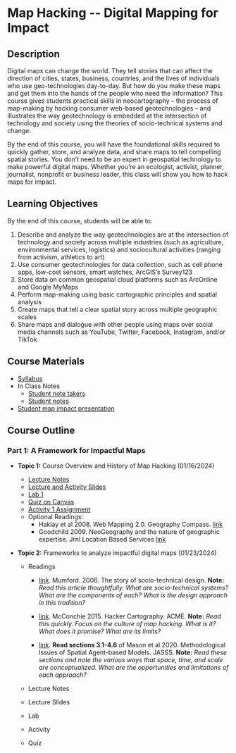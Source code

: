# Map Hacking -- Digital Mapping for Impact

## Description

Digital maps can change the world. They tell stories that can affect the direction of cities, states, business, countries, and the lives of individuals who use geo-technologies day-to-day. But how do you make these maps and get them into the hands of the people who need the information? This course gives students practical skills in neocartography – the process of map-making by hacking consumer web-based geotechnologies – and illustrates the way geotechnology is embedded at the intersection of technology and society using the theories of socio-technical systems and change.

By the end of this course, you will have the foundational skills required to quickly gather, store, and analyze data, and share maps to tell compelling spatial stories. You don’t need to be an expert in geospatial technology to make powerful digital maps. Whether you’re an ecologist, activist, planner, journalist, nonprofit or business leader, this class will show you how to hack maps for impact.



## Learning Objectives

By the end of this course, students will be able to:
1.	Describe and analyze the way geotechnologies are at the intersection of technology and society across multiple industries (such as agriculture, environmental services, logistics) and sociocultural activities (ranging from activism, athletics to art)
2.	Use consumer geotechnologies for data collection, such as cell phone apps, low-cost sensors, smart watches, ArcGIS’s Survey123
3.	Store data on common geospatial cloud platforms such as ArcOnline and Google MyMaps
4.	Perform map-making using basic cartographic principles and spatial analysis
5.	Create maps that tell a clear spatial story across multiple geographic scales 
6.	Share maps and dialogue with other people using maps over social media channels such as YouTube, Twitter, Facebook, Instagram, and/or TikTok


## Course Materials
- [Syllabus](https://www.dropbox.com/scl/fi/wh4c1731hq72zvepmm0cb/GEOG3523_syllabus_in_person.docx?rlkey=v30drily9g0ct0sollnursj8b&dl=0)
- In Class Notes
  - [Student note takers](https://docs.google.com/spreadsheets/d/1LXTePmv203b_BeoKpW6iGAbs8MvA7miz2ojbqKX3EQk/edit?usp=drive_link)
  - [Student notes](https://docs.google.com/document/d/1AVYVFtF9tBi4w8hK0iNxkqCfJi6k9rusFYCVo6gvlYM/edit)
- [Student map impact presentation](https://docs.google.com/spreadsheets/d/1c4qGNcXkVMIrJODwFfpDhjDV2DI0jiTHq1GEgwWDAu0/edit?usp=drive_link)




## Course Outline

### Part 1: A Framework for Impactful Maps 
- **Topic 1:** Course Overview and History of Map Hacking (01/16/2024)
  - [Lecture Notes](https://www.dropbox.com/scl/fi/4py9uyxthxf2h6khqled4/01_Introduction_History_Digital-Mapping-Lecture-Notes.docx?rlkey=e44hqj66c6zx60tomi4zrzi5z&dl=0)
  - [Lecture and Activity Slides](https://www.dropbox.com/scl/fi/jyrzvt3f2yham4clofzmk/01_Introduction_History_Digital-Mapping-Lecture-Notes.pptx?rlkey=d97699b7dddz6ddjez6nkgwgf&dl=0)
  - [Lab 1](https://www.dropbox.com/scl/fi/dbryb9hk0nfyu5flx9gs6/01_Digital-Mapping-Lab-1.docx?rlkey=s29e4rlj4f2tc7the75knp9vh&dl=0)
  - [Quiz on Canvas](https://canvas.umn.edu/courses/423700/assignments/3734627)
  - [Activity 1 Assignment](https://canvas.umn.edu/courses/423700/assignments/3735006)
  - Optional Readings:
      - Haklay et al 2008. Web Mapping 2.0. Geography Compass. [link](https://www.dropbox.com/scl/fi/c3i4qygodp9nw3zkyiral/Haklay-et-al.-2008-Web-Mapping-2.0-The-Neogeography-of-the-GeoWeb.pdf?rlkey=xbsoyczyykc3l3pizyl4t9nbv&dl=0)
      - Goodchild 2009. NeoGeography and the nature of geographic expertise. Jrnl Location Based Services [link](https://www.dropbox.com/scl/fi/iabc28eqyknrbgfo975ky/Goodchild-2009-NeoGeography-and-the-nature-of-geographic-expertis.pdf?rlkey=4jj7jwysl3r2hm2ifq7ky12h8&dl=0)

- **Topic 2:** Frameworks to analyze impactful digital maps (01/23/2024)
  - Readings

    - [link](https://www.dropbox.com/scl/fi/5xn7hmj7n4hq0gkhiiq10/Mumford-2006-The-story-of-socio-technical-design-reflections-o.pdf?rlkey=0d1v8c8ue98uvog57rlsbpv16&dl=0).
    Mumford. 2006. The story of socio-technical design.
    **Note:** *Read this article thoughtfully. What are socio-technical systems? What are the components of each? What is the design approach in this tradition?* 
 
    - [link](https://www.dropbox.com/scl/fi/0dyaydlsvw227u1nm5z5z/McConchie-2015-Hacker-Cartography-Crowdsourced-Geography-OpenSt.pdf?rlkey=dhfi68lbwnq0j7zkpvr8hwvkx&dl=0).
      McConchie 2015. Hacker Cartography. ACME. **Note:** *Read this quickly. Focus on the culture of map hacking. What is it? What does it promise? What are its limits?*

    - [link](https://www.dropbox.com/scl/fi/snsvhn140kvjvfuep3vkl/Manson-et-al.-2020-Methodological-Issues-of-Spatial-Agent-Based-Model.pdf?rlkey=v5dy5o3l54p99mjqfq0nkq1x9&dl=0).
      **Read sections 3.1-4.6** of Mason et al 2020. Methodological Issues of Spatial Agent-based Models. JASSS. 
      **Note:** *Read these sections and note the various ways that space, time, and scale are conceptualized. What are the opportunities and limitations of each approach?*


  - Lecture Notes
  - Lecture Slides
  - Lab
  - Activity
  - Quiz

